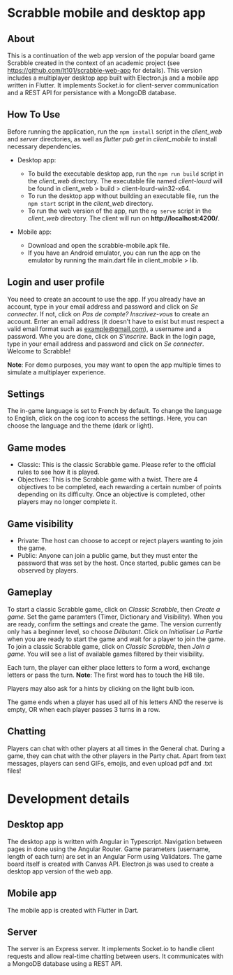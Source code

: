 # Scrabble mobile and desktop app

## About
This is a continuation of the web app version of the popular board game Scrabble created in the context of an academic project (see https://github.com/lt101/scrabble-web-app for details). This version includes a multiplayer desktop app built with Electron.js and a mobile app written in Flutter. It implements Socket.io for client-server communication and a REST API for persistance with a MongoDB database.

## How To Use
Before running the application, run the `npm install` script in the *client_web* and *server* directories, as well as *flutter pub get* in *client_mobile* to install necessary dependencies.

- Desktop app:
    - To build the executable desktop app, run the `npm run build` script in the *client_web* directory. The executable file named *client-lourd* will be found in client_web > build > client-lourd-win32-x64.
    - To run the desktop app without building an executable file, run the `npm start` script in the *client_web* directory.
    - To run the web version of the app, run the `ng serve` script in the *client_web* directory. The client will run on **http://localhost:4200/**.
    
- Mobile app:
    - Download and open the scrabble-mobile.apk file.
    - If you have an Android emulator, you can run the app on the emulator by running the main.dart file in client_mobile > lib.
    
## Login and user profile
You need to create an account to use the app. If you already have an account, type in your email address and password and click on *Se connecter*. If not, click on *Pas de compte? Inscrivez-vous* to create an account. Enter an email address (it doesn't have to exist but must respect a valid email format such as example@gmail.com), a username and a password. Whe you are done, click on *S'inscrire*. Back in the login page, type in your email address and password and click on *Se connecter*. Welcome to Scrabble!

**Note**: For demo purposes, you may want to open the app multiple times to simulate a multiplayer experience.

## Settings
The in-game language is set to French by default. To change the language to English, click on the cog icon to access the settings. Here, you can choose the language and the theme (dark or light).

## Game modes
- Classic: This is the classic Scrabble game. Please refer to the official rules to see how it is played.
- Objectives: This is the Scrabble game with a twist. There are 4 objectives to be completed, each rewarding a certain number of points depending on its difficulty. Once an objective is completed, other players may no longer complete it.

## Game visibility
- Private: The host can choose to accept or reject players wanting to join the game. 
- Public: Anyone can join a public game, but they must enter the password that was set by the host. Once started, public games can be observed by players.

## Gameplay
To start a classic Scrabble game, click on *Classic Scrabble*, then *Create a game*. Set the game paramters (Timer, Dictionary and Visibility). When you are ready, confirm the settings and create the game. The version currently only has a beginner level, so choose *Débutant*. Click on *Initialiser La Partie* when you are ready to start the game and wait for a player to join the game.
To join a classic Scrabble game, click on *Classic Scrabble*, then *Join a game*. You will see a list of available games filtered by their visibility. 

Each turn, the player can either place letters to form a word, exchange letters or pass the turn.
**Note**: The first word has to touch the H8 tile.

Players may also ask for a hints by clicking on the light bulb icon.

The game ends when a player has used all of his letters AND the reserve is empty, OR when each player passes 3 turns in a row.

## Chatting
Players can chat with other players at all times in the General chat. During a game, they can chat with the other players in the Party chat. Apart from text messages, players can send GIFs, emojis, and even upload pdf and .txt files! 


# Development details

## Desktop app
The desktop app is written with Angular in Typescript. Navigation between pages in done using the Angular Router. Game parameters (username, length of each turn) are set in an Angular Form using Validators. The game board itself is created with Canvas API. Electron.js was used to create a desktop app version of the web app.

## Mobile app
The mobile app is created with Flutter in Dart. 

## Server
The server is an Express server. It implements Socket.io to handle client requests and allow real-time chatting between users. It communicates with a MongoDB database using a REST API.  


